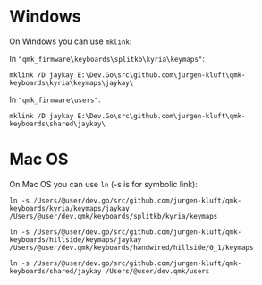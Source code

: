 # Windows

On Windows you can use `mklink`:
 
In `"qmk_firmware\keyboards\splitkb\kyria\keymaps"`:

 `mklink /D jaykay E:\Dev.Go\src\github.com\jurgen-kluft\qmk-keyboards\kyria\keymaps\jaykay\`

In `"qmk_firmware\users"`:

 `mklink /D jaykay E:\Dev.Go\src\github.com\jurgen-kluft\qmk-keyboards\shared\jaykay\`

 
# Mac OS

On Mac OS you can use `ln` (-s is for symbolic link):

`ln -s /Users/@user/dev.go/src/github.com/jurgen-kluft/qmk-keyboards/kyria/keymaps/jaykay /Users/@user/dev.qmk/keyboards/splitkb/kyria/keymaps`

`ln -s /Users/@user/dev.go/src/github.com/jurgen-kluft/qmk-keyboards/hillside/keymaps/jaykay /Users/@user/dev.qmk/keyboards/handwired/hillside/0_1/keymaps`

`ln -s /Users/@user/dev.go/src/github.com/jurgen-kluft/qmk-keyboards/shared/jaykay /Users/@user/dev.qmk/users`